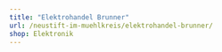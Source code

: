```yaml
---
title: "Elektrohandel Brunner"
url: /neustift-im-muehlkreis/elektrohandel-brunner/
shop: Elektronik
---
```


